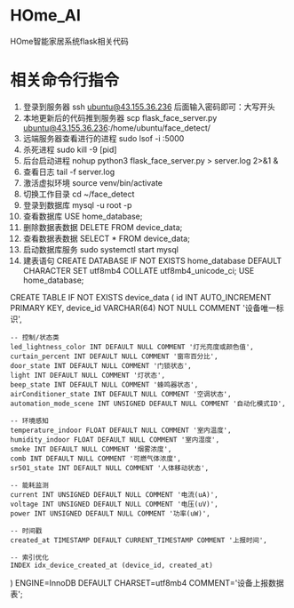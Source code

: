 # HOme_AI
HOme智能家居系统flask相关代码

# 相关命令行指令
1. 登录到服务器
ssh ubuntu@43.155.36.236
后面输入密码即可：大写开头
2. 本地更新后的代码推到服务器
scp flask_face_server.py ubuntu@43.155.36.236:/home/ubuntu/face_detect/ 
3. 远端服务器查看进行的进程
sudo lsof -i :5000
4. 杀死进程
sudo kill -9 [pid]
5. 后台启动进程
nohup python3 flask_face_server.py > server.log 2>&1 &
6. 查看日志
tail -f server.log
7. 激活虚拟环境
source venv/bin/activate
8. 切换工作目录
cd ~/face_detect
9. 登录到数据库
mysql -u root -p
10. 查看数据库
USE home_database;
11. 删除数据表数据
DELETE FROM device_data;
12. 查看数据表数据
SELECT * FROM device_data;
13. 启动数据库服务
sudo systemctl start mysql
14. 建表语句
CREATE DATABASE IF NOT EXISTS home_database
  DEFAULT CHARACTER SET utf8mb4
  COLLATE utf8mb4_unicode_ci;
USE home_database;

CREATE TABLE IF NOT EXISTS device_data (
    id INT AUTO_INCREMENT PRIMARY KEY,
    device_id VARCHAR(64) NOT NULL COMMENT '设备唯一标识',

    -- 控制/状态类
    led_lightness_color INT DEFAULT NULL COMMENT '灯光亮度或颜色值',
    curtain_percent INT DEFAULT NULL COMMENT '窗帘百分比',
    door_state INT DEFAULT NULL COMMENT '门锁状态',
    light INT DEFAULT NULL COMMENT '灯状态',
    beep_state INT DEFAULT NULL COMMENT '蜂鸣器状态',
    airConditioner_state INT DEFAULT NULL COMMENT '空调状态',
    automation_mode_scene INT UNSIGNED DEFAULT NULL COMMENT '自动化模式ID',

    -- 环境感知
    temperature_indoor FLOAT DEFAULT NULL COMMENT '室内温度',
    humidity_indoor FLOAT DEFAULT NULL COMMENT '室内湿度',
    smoke INT DEFAULT NULL COMMENT '烟雾浓度',
    comb INT DEFAULT NULL COMMENT '可燃气体浓度',
    sr501_state INT DEFAULT NULL COMMENT '人体移动状态',

    -- 能耗监测
    current INT UNSIGNED DEFAULT NULL COMMENT '电流(uA)',
    voltage INT UNSIGNED DEFAULT NULL COMMENT '电压(uV)',
    power INT UNSIGNED DEFAULT NULL COMMENT '功率(uW)',

    -- 时间戳
    created_at TIMESTAMP DEFAULT CURRENT_TIMESTAMP COMMENT '上报时间',

    -- 索引优化
    INDEX idx_device_created_at (device_id, created_at)
) ENGINE=InnoDB DEFAULT CHARSET=utf8mb4 COMMENT='设备上报数据表';
